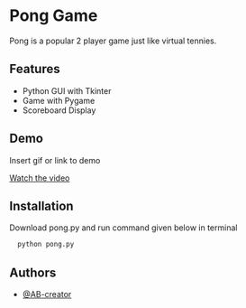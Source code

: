 
# Pong Game

Pong is a popular 2 player game just like virtual tennies.



## Features

- Python GUI with Tkinter
- Game with Pygame
- Scoreboard Display


## Demo

Insert gif or link to demo

[Watch the video](https://drive.google.com/file/d/1w40XrFdDlGptZyxbUdxs1Dk08qVqt3vY/view?usp=sharing)


## Installation

Download pong.py and run command given below in terminal

```bash
  python pong.py
```
    
## Authors

- [@AB-creator](https://github.com/AB-creator)

